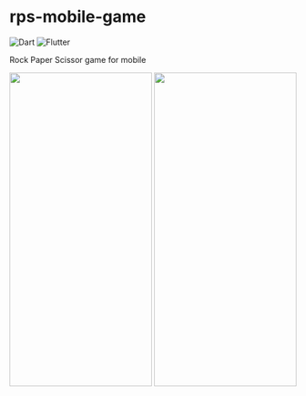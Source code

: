# rps-mobile-game
![Dart](https://img.shields.io/badge/dart-%230175C2.svg?style=for-the-badge&logo=dart&logoColor=white)
![Flutter](https://img.shields.io/badge/Flutter-%2302569B.svg?style=for-the-badge&logo=Flutter&logoColor=white)

Rock Paper Scissor game for mobile


<!-- ![gif1](https://user-images.githubusercontent.com/91280897/186648154-5d51cc2f-d45d-403b-911b-51d341dfc60f.gif)
![gif2](https://user-images.githubusercontent.com/91280897/186648224-df085ac0-3b50-4e41-82ad-8f3567a5a0fe.gif) -->

<!-- <img src="https://user-images.githubusercontent.com/91280897/186648154-5d51cc2f-d45d-403b-911b-51d341dfc60f.gif" width="250" height="550"/>
<img src="https://user-images.githubusercontent.com/91280897/186648224-df085ac0-3b50-4e41-82ad-8f3567a5a0fe.gif" width="250" height="550"/> -->




<img src="https://user-images.githubusercontent.com/91280897/186648154-5d51cc2f-d45d-403b-911b-51d341dfc60f.gif" width="250" height="550"/>  <img src="https://user-images.githubusercontent.com/91280897/186648224-df085ac0-3b50-4e41-82ad-8f3567a5a0fe.gif" width="250" height="550"/>

